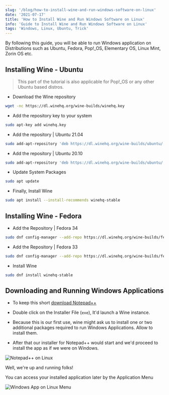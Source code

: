 ```yaml
---
slug: '/blog/how-to-install-wine-and-run-windows-software-on-linux'
date: '2021-07-17'
title: 'How to Install Wine and Run Windows Software on Linux'
info: 'Guide to Install Wine and Run Windows Software on Linux'
tags: 'Windows, Linux, Ubuntu, Trick'
---
```


By following this guide, you will be able to run Windows application on Distributions such as Ubuntu, Fedora, Pop!\_OS, Elementary OS, Linux Mint, Zorin OS etc.

## Installing Wine - Ubuntu

> This part of the tutorial is also applicable for Pop!\_OS or any other Ubuntu based distros.

- Download the Wine repository

```bash
wget -nc https://dl.winehq.org/wine-builds/winehq.key
```

- Add the repository key to your system

```bash
sudo apt-key add winehq.key
```

- Add the repository | Ubuntu 21.04

```bash
sudo add-apt-repository 'deb https://dl.winehq.org/wine-builds/ubuntu/ hirsute main'
```

- Add the repository | Ubuntu 20.10

```bash
sudo add-apt-repository 'deb https://dl.winehq.org/wine-builds/ubuntu/ groovy main'
```

- Update System Packages

```bash
sudo apt update
```

- Finally, Install Wine

```bash
sudo apt install --install-recommends winehq-stable
```

## Installing Wine - Fedora

- Add the Repository | Fedora 34

```bash
sudo dnf config-manager --add-repo https://dl.winehq.org/wine-builds/fedora/34/winehq.repo
```

- Add the Repository | Fedora 33

```bash
sudo dnf config-manager --add-repo https://dl.winehq.org/wine-builds/fedora/33/winehq.repo
```

- Install Wine

```bash
sudo dnf install winehq-stable
```

## Downloading and Running Windows Applications

- To keep this short [download Notepad++](https://notepad-plus-plus.org/downloads/v8.1.1/)

- Double click on the Installer File (`exe`), It'd launch a Wine instance.

- Because this is our first use, wine might ask us to install one or two additional packages required to run Windows Applications. Allow to install them.

- After that our installer for Notepad++ would start and we'd proceed to install the app as if we were on Windows.

![Notepad++ on Linux](https://dev-to-uploads.s3.amazonaws.com/uploads/articles/cne0aaqfjf4kk4rwhev4.png)

Well, we're up and running folks!

You can access your installed application later by the Application Menu

![Windows App on Linux Menu](https://dev-to-uploads.s3.amazonaws.com/uploads/articles/17cic71i51ftu12x0pls.png)
